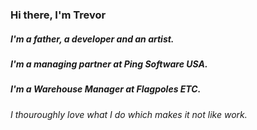 ### Hi there, I'm Trevor 
##### I'm a father,  a developer and an artist. 
##### I'm a managing partner at Ping Software USA. 
##### I'm a Warehouse Manager at Flagpoles ETC.

###### I thouroughly love what I do which makes it not like work.
